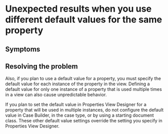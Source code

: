 # Unexpected results when you use different default values for the same property

## Symptoms

## Resolving the problem

Also, if you plan to use a default
value for a property, you must specify the default value for each instance of the property in the
view. Defining a default value for only one instance of a property that is used multiple times in a
view can also cause unpredictable behavior.

If you plan to set the default value in Properties
View Designer for a property that will be used in multiple instances, do not configure the default
value in Case Builder, in the case type, or by using a starting
document class. These other default value settings override the setting you specify in Properties
View Designer.